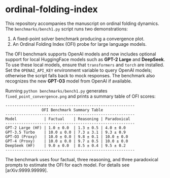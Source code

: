 # ordinal-folding-index

This repository accompanies the manuscript on ordinal folding dynamics. The
`benchmarks/bench1.py` script runs two demonstrations:

1. A fixed-point solver benchmark producing a convergence plot.
2. An Ordinal Folding Index (OFI) probe for large language models.

The OFI benchmark supports OpenAI models and now includes optional support for
local HuggingFace models such as **GPT-2 Large** and **DeepSeek**. To use these
local models, ensure that `transformers` and `torch` are installed. Set the
`OPENAI_API_KEY` environment variable to query OpenAI models; otherwise the
script falls back to mock responses. The benchmark also recognizes the new
**GPT-O3** model from OpenAI if available.

Running `python benchmarks/bench1.py` generates `fixed_point_convergence.png`
and prints a summary table of OFI scores:

```
---------------------------------------------------------
                OFI Benchmark Summary Table
---------------------------------------------------------
Model            | Factual    | Reasoning | Paradoxical
---------------------------------------------------------
GPT-2 Large (HF) | 1.0 ± 0.0  | 1.3 ± 0.5 | 4.0 ± 0.0
GPT-3.5 Turbo    | 10.0 ± 0.0 | 7.3 ± 3.1 | 9.3 ± 0.9
GPT-O3 (Proxy)   | 10.0 ± 0.0 | 9.8 ± 0.1 | 10.0 ± 0.0
GPT-4 (Proxy)    | 10.0 ± 0.0 | 9.7 ± 0.5 | 10.0 ± 0.0
DeepSeek (HF)    | 9.0 ± 0.0  | 8.5 ± 0.4 | 9.5 ± 0.2
---------------------------------------------------------
```

The benchmark uses four factual, three reasoning, and three paradoxical prompts
to estimate the OFI for each model. For details see [arXiv:9999.99999].
